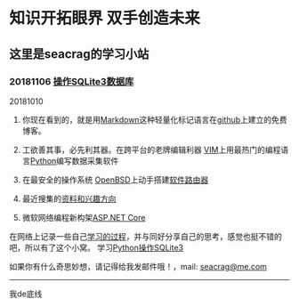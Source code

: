 # 知识开拓眼界 双手创造未来
## 这里是seacrag的学习小站


### 20181106 [操作SQLite3数据库](/docs/sqlite.md) ###

20181010

1. 你现在看到的，就是用[Markdown](/docs/Markdowndoc.md)这种轻量化标记语言在[github](/docs/githubdoc.md)上建立的免费博客。

2. 工欲善其事，必先利其器。在跨平台的老牌编辑利器 [VIM](/docs/VIMdoc.md)上用最热门的编程语言[Python](/docs/pythondoc.md)编写数据采集软件

3. 在最安全的操作系统 [OpenBSD](/docs/openbsddoc.md)上动手搭建[软件路由器](/docs/openwrt.md)

4. 最近搜集的[资料和兴趣方向](/docs/think.md)

5. 微软网络编程新构架[ASP.NET Core](https://docs.microsoft.com/zh-cn/aspnet/index?view=aspnetcore-2.1)


在网络上记录一些自己[学习的过程](/docs/remember.md)，并与同好分享自己的思考，感觉也挺不错的吧，所以有了这个小窝。
学习[Python操作SQLite3](/docs/20181026.md)

如果你有什么奇思妙想，请记得给我发邮件哦！，mail: <seacrag@me.com>


----

我de底线
